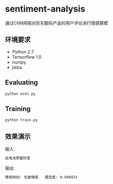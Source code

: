 # sentiment-analysis
通过CNN网络对京东数码产品的用户评论进行情感建模

## 环境要求
- Python 2.7
- Tensorflow 1.0
- numpy
- jieba

## Evaluating

```bash
python eval.py
```

## Training

```bash
python train.py
```

## 效果演示

输入:

```bash
这电池质量好差
```

输出:

```bash
情感倾向: 负面情感   置信度: 0.999433
```
